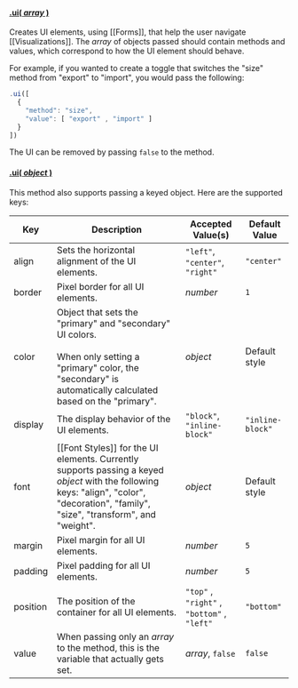 #### <a name="array" href="#array">.ui( *array* )</a>

Creates UI elements, using [[Forms]], that help the user navigate [[Visualizations]]. The *array* of objects passed should contain methods and values, which correspond to how the UI element should behave.

For example, if you wanted to create a toggle that switches the "size" method from "export" to "import", you would pass the following:

```js
.ui([
  {
    "method": "size",
    "value": [ "export" , "import" ]
  }
])
```

The UI can be removed by passing `false` to the method.

#### <a name="object" href="#object">.ui( *object* )</a>

This method also supports passing a keyed object. Here are the supported keys:

| Key | Description | Accepted Value(s) | Default Value |
|---|---|---|---|
| align | Sets the horizontal alignment of the UI elements. | `"left"`, `"center"`, `"right"` | `"center"` |
| border | Pixel border for all UI elements. | *number* | `1` |
| color | Object that sets the "primary" and "secondary" UI colors. <br><br> When only setting a "primary" color, the "secondary" is automatically calculated based on the "primary". | *object* | Default style |
| display | The display behavior of the UI elements. | `"block"`, `"inline-block"` | `"inline-block"` |
| font | [[Font Styles]] for the UI elements. Currently supports passing a keyed *object* with the following keys: "align", "color", "decoration", "family", "size", "transform", and "weight". | *object* | Default style |
| margin | Pixel margin for all UI elements. | *number* | `5` |
| padding | Pixel padding for all UI elements. | *number* | `5` |
| position | The position of the container for all UI elements. | `"top"` , `"right"` , `"bottom"` , `"left"` | `"bottom"` |
| value | When passing only an *array* to the method, this is the variable that actually gets set. | *array*, `false` | `false` |
